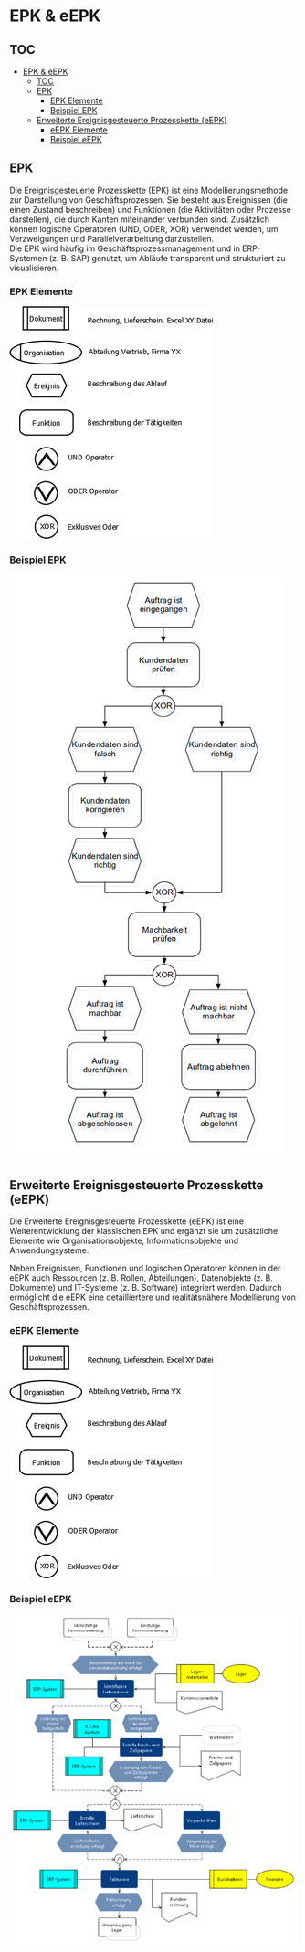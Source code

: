 # EPK & eEPK

## TOC
- [EPK \& eEPK](#epk--eepk)
  - [TOC](#toc)
  - [EPK](#epk)
    - [EPK Elemente](#epk-elemente)
    - [Beispiel EPK](#beispiel-epk)
  - [Erweiterte Ereignisgesteuerte Prozesskette (eEPK)](#erweiterte-ereignisgesteuerte-prozesskette-eepk)
    - [eEPK Elemente](#eepk-elemente)
    - [Beispiel eEPK](#beispiel-eepk)

## EPK
Die Ereignisgesteuerte Prozesskette (EPK) ist eine Modellierungsmethode zur Darstellung von Geschäftsprozessen. Sie besteht aus Ereignissen (die einen Zustand beschreiben) und Funktionen (die Aktivitäten oder Prozesse darstellen), die durch Kanten miteinander verbunden sind. Zusätzlich können logische Operatoren (UND, ODER, XOR) verwendet werden, um Verzweigungen und Parallelverarbeitung darzustellen.\
Die EPK wird häufig im Geschäftsprozessmanagement und in ERP-Systemen (z. B. SAP) genutzt, um Abläufe transparent und strukturiert zu visualisieren.

### EPK Elemente
![EPK Elemente](./src/epk_elemente.png)

### Beispiel EPK
![EPK Beispiel](./src/epk_example.png)

## Erweiterte Ereignisgesteuerte Prozesskette (eEPK)
Die Erweiterte Ereignisgesteuerte Prozesskette (eEPK) ist eine Weiterentwicklung der klassischen EPK und ergänzt sie um zusätzliche Elemente wie Organisationsobjekte, Informationsobjekte und Anwendungsysteme.

Neben Ereignissen, Funktionen und logischen Operatoren können in der eEPK auch Ressourcen (z. B. Rollen, Abteilungen), Datenobjekte (z. B. Dokumente) und IT-Systeme (z. B. Software) integriert werden. Dadurch ermöglicht die eEPK eine detailliertere und realitätsnähere Modellierung von Geschäftsprozessen.

### eEPK Elemente
![eEPK Elemente](./src/epk_elemente.png)

### Beispiel eEPK
![eEPK Beispiel](./src/eEPK.png)